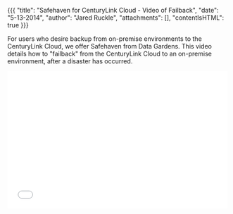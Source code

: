 {{{
  "title": "Safehaven for CenturyLink Cloud - Video of Failback",
  "date": "5-13-2014",
  "author": "Jared Ruckle",
  "attachments": [],
  "contentIsHTML": true
}}}

<p>For users who desire backup from on-premise environments to the CenturyLink Cloud, we offer Safehaven from Data Gardens. This video details how to "failback" from the CenturyLink Cloud to an on-premise environment, after a disaster has occurred.</p>
<p>
  <iframe src="//player.vimeo.com/video/95152571" width="500" height="312" frameborder="0"></iframe>
</p>
